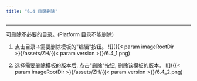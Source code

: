 ```yaml
---
title: "6.4 目录删除"
---
```


---
可删除不必要的目录。(Platform 目录不能删除)

1. 点击目录→需要删除模板的"编辑"按钮。
    ![]({{< param imageRootDir >}}/assets/ZH/{{< param version >}}/6.4_1.png)

2. 选择需要删除模板的版本后, 点击"删除"按钮, 删除该模板的版本。
    ![]({{< param imageRootDir >}}/assets/ZH/{{< param version >}}/6.4_2.png)
